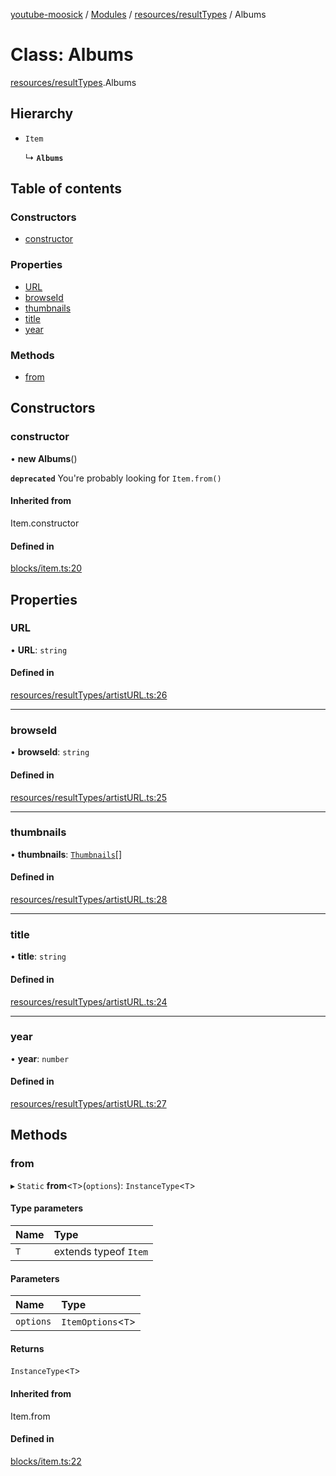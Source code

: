 [youtube-moosick](../README.md) / [Modules](../modules.md) / [resources/resultTypes](../modules/resources_resultTypes.md) / Albums

# Class: Albums

[resources/resultTypes](../modules/resources_resultTypes.md).Albums

## Hierarchy

- `Item`

  ↳ **`Albums`**

## Table of contents

### Constructors

- [constructor](resources_resultTypes.Albums.md#constructor)

### Properties

- [URL](resources_resultTypes.Albums.md#url)
- [browseId](resources_resultTypes.Albums.md#browseid)
- [thumbnails](resources_resultTypes.Albums.md#thumbnails)
- [title](resources_resultTypes.Albums.md#title)
- [year](resources_resultTypes.Albums.md#year)

### Methods

- [from](resources_resultTypes.Albums.md#from)

## Constructors

### constructor

• **new Albums**()

**`deprecated`** You're probably looking for `Item.from()`

#### Inherited from

Item.constructor

#### Defined in

[blocks/item.ts:20](https://github.com/EvasiveXkiller/youtube-moosick/blob/31f8a35/src/blocks/item.ts#L20)

## Properties

### URL

• **URL**: `string`

#### Defined in

[resources/resultTypes/artistURL.ts:26](https://github.com/EvasiveXkiller/youtube-moosick/blob/31f8a35/src/resources/resultTypes/artistURL.ts#L26)

___

### browseId

• **browseId**: `string`

#### Defined in

[resources/resultTypes/artistURL.ts:25](https://github.com/EvasiveXkiller/youtube-moosick/blob/31f8a35/src/resources/resultTypes/artistURL.ts#L25)

___

### thumbnails

• **thumbnails**: [`Thumbnails`](resources_generalTypes.Thumbnails.md)[]

#### Defined in

[resources/resultTypes/artistURL.ts:28](https://github.com/EvasiveXkiller/youtube-moosick/blob/31f8a35/src/resources/resultTypes/artistURL.ts#L28)

___

### title

• **title**: `string`

#### Defined in

[resources/resultTypes/artistURL.ts:24](https://github.com/EvasiveXkiller/youtube-moosick/blob/31f8a35/src/resources/resultTypes/artistURL.ts#L24)

___

### year

• **year**: `number`

#### Defined in

[resources/resultTypes/artistURL.ts:27](https://github.com/EvasiveXkiller/youtube-moosick/blob/31f8a35/src/resources/resultTypes/artistURL.ts#L27)

## Methods

### from

▸ `Static` **from**<`T`\>(`options`): `InstanceType`<`T`\>

#### Type parameters

| Name | Type |
| :------ | :------ |
| `T` | extends typeof `Item` |

#### Parameters

| Name | Type |
| :------ | :------ |
| `options` | `ItemOptions`<`T`\> |

#### Returns

`InstanceType`<`T`\>

#### Inherited from

Item.from

#### Defined in

[blocks/item.ts:22](https://github.com/EvasiveXkiller/youtube-moosick/blob/31f8a35/src/blocks/item.ts#L22)
